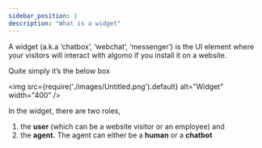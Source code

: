 ```yaml
---
sidebar_position: 1
description: "What is a widget"
---
```


A widget (a.k.a ‘chatbox’, ‘webchat’, ‘messenger’) is the UI element where your visitors will interact with algomo if you install it on a website.

Quite simply it’s the below box

<!-- ![Widget](./images/Untitled.png -->

<img
src={require('./images/Untitled.png').default}
alt="Widget"
width="400"
/>

In the widget, there are two roles,

1. the **user** (which can be a website visitor or an employee) and
2. the **agent.** The agent can either be a **human** or a **chatbot**
